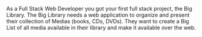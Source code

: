  As a Full Stack Web Developer you got your first full stack project, the Big Library. The Big Library needs a web application to organize and present their collection of Medias (books, CDs, DVDs). They want to create a Big List of all media available in their library and make it available over the web.
